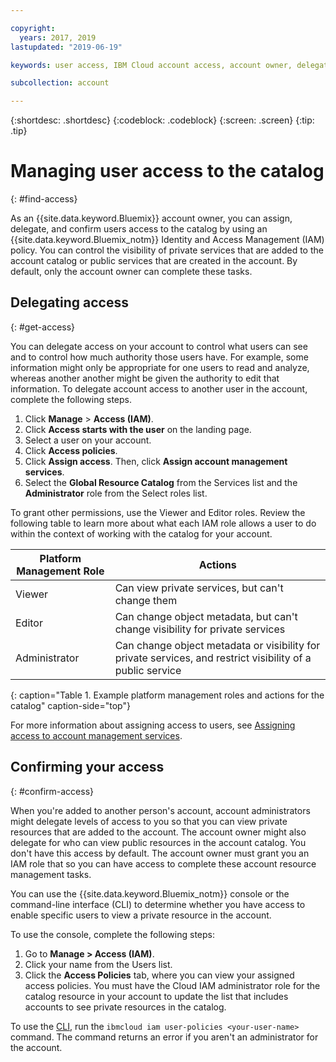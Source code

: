 ```yaml
---

copyright:
  years: 2017, 2019
lastupdated: "2019-06-19"

keywords: user access, IBM Cloud account access, account owner, delegating access, confirming access

subcollection: account

---
```


{:shortdesc: .shortdesc}
{:codeblock: .codeblock}
{:screen: .screen}
{:tip: .tip}

# Managing user access to the catalog
{: #find-access}

As an {{site.data.keyword.Bluemix}} account owner, you can assign, delegate, and confirm users access to the catalog by using an {{site.data.keyword.Bluemix_notm}} Identity and Access Management (IAM) policy. You can control the visibility of private services that are added to the account catalog or public services that are created in the account. By default, only the account owner can complete these tasks.

## Delegating access
{: #get-access}

You can delegate access on your account to control what users can see and to control how much authority those users have. For example, some information might only be appropriate for one users to read and analyze, whereas another another might be given the authority to edit that information. To delegate account access to another user in the account, complete the following steps.

1. Click **Manage** > **Access (IAM)**.
2. Click **Access starts with the user** on the landing page.
3. Select a user on your account.
4. Click **Access policies**.
5. Click **Assign access**. Then, click **Assign account management services**.
6. Select the **Global Resource Catalog** from the Services list and the **Administrator** role from the Select roles list.

To grant other permissions, use the Viewer and Editor roles. Review the following table to learn more about what each IAM role allows a user to do within the context of working with the catalog for your account.

| Platform Management Role | Actions                                                                                                     |
|--------------------------|-------------------------------------------------------------------------------------------------------------|
| Viewer                   | Can view private services, but can't change them                                                            |
| Editor                   | Can change object metadata, but can't change visibility for private services                                |
| Administrator            | Can change object metadata or visibility for private services, and restrict visibility of a public service  |
{: caption="Table 1. Example platform management roles and actions for the catalog" caption-side="top"}

For more information about assigning access to users, see [Assigning access to account management services](/docs/iam?topic=iam-account-services).

## Confirming your access
{: #confirm-access}

When you're added to another person's account, account administrators might delegate levels of access to you so that you can view private resources that are added to the account. The account owner might also delegate for who can view public resources in the account catalog. You don't have this access by default. The account owner must grant you an IAM role that so you can have access to complete these account resource management tasks.

You can use the {{site.data.keyword.Bluemix_notm}} console or the command-line interface (CLI) to determine whether you have access to enable specific users to view a private resource in the account.

To use the console, complete the following steps:

  1. Go to **Manage > Access (IAM)**.
  2. Click your name from the Users list.
  3. Click the **Access Policies** tab, where you can view your assigned access policies. You must have the Cloud IAM administrator role for the catalog resource in your account to update the list that includes accounts to see private resources in the catalog.


To use the [CLI](/docs/cli/reference/ibmcloud?topic=cloud-cli-ibmcloud_commands_iam#ibmcloud_commands_iam), run the `ibmcloud iam user-policies <your-user-name>` command. The command returns an error if you aren't an administrator for the account.
